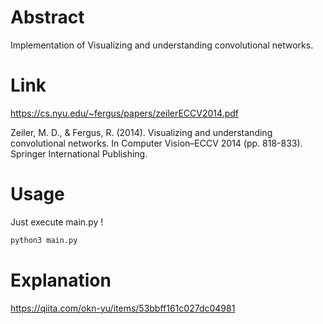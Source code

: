 # Abstract
Implementation of Visualizing and understanding convolutional networks.

# Link
https://cs.nyu.edu/~fergus/papers/zeilerECCV2014.pdf  

Zeiler, M. D., & Fergus, R. (2014).
Visualizing and understanding convolutional networks.
In Computer Vision–ECCV 2014 (pp. 818-833). Springer International Publishing.

# Usage
Just execute main.py !

```python
python3 main.py
```
# Explanation
https://qiita.com/okn-yu/items/53bbff161c027dc04981
